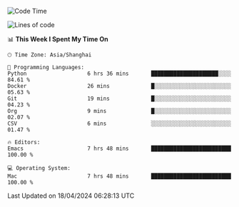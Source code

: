 <!--START_SECTION:waka-->
![Code Time](http://img.shields.io/badge/Code%20Time-1%2C907%20hrs%2042%20mins-blue)

![Lines of code](https://img.shields.io/badge/From%20Hello%20World%20I%27ve%20Written-305.8%20thousand%20lines%20of%20code-blue)

📊 **This Week I Spent My Time On** 

```text
🕑︎ Time Zone: Asia/Shanghai

💬 Programming Languages: 
Python                   6 hrs 36 mins       █████████████████████░░░░   84.61 % 
Docker                   26 mins             █░░░░░░░░░░░░░░░░░░░░░░░░   05.63 % 
Git                      19 mins             █░░░░░░░░░░░░░░░░░░░░░░░░   04.23 % 
Org                      9 mins              █░░░░░░░░░░░░░░░░░░░░░░░░   02.07 % 
CSV                      6 mins              ░░░░░░░░░░░░░░░░░░░░░░░░░   01.47 % 

🔥 Editors: 
Emacs                    7 hrs 48 mins       █████████████████████████   100.00 % 

💻 Operating System: 
Mac                      7 hrs 48 mins       █████████████████████████   100.00 % 
```


 Last Updated on 18/04/2024 06:28:13 UTC
<!--END_SECTION:waka-->
